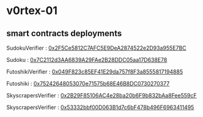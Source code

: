 # v0rtex-01

## smart contracts deployments 

SudokuVerifier :  [0x2F5Ce5812C7AFC5E9DeA2874522e2D93a955E7BC](https://sepolia.scrollscan.com/address/0x2F5Ce5812C7AFC5E9DeA2874522e2D93a955E7BC#code) 

Sudoku :  [0x7C2112d3AA6839A29FAe2B28DDC05aa17D638E78](https://sepolia.scrollscan.com/address/0x7C2112d3AA6839A29FAe2B28DDC05aa17D638E78#code) 

FutoshikiVerifier :  [0x049F823c85EF41E29da757f8F3a8555817194885](https://sepolia.scrollscan.com/address/0x049F823c85EF41E29da757f8F3a8555817194885#code) 

Futoshiki :  [0x75242648053070e71575b68E46B8DC0730270377](https://sepolia.scrollscan.com/address/0x75242648053070e71575b68E46B8DC0730270377#code) 

SkyscrapersVerifier :  [0x2B29F85106AC4e28ba20b6F9b832bAa8Fee559cF](https://sepolia.scrollscan.com/address/0x2B29F85106AC4e28ba20b6F9b832bAa8Fee559cF#code) 

SkyscrapersVerifier : [0x53332bbf00D063B1d7c6bF478b496F6963411495](https://sepolia.scrollscan.com/address/0x53332bbf00D063B1d7c6bF478b496F6963411495#code) 
